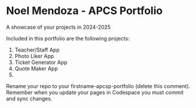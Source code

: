 # Noel Mendoza - APCS Portfolio
A showcase of your projects in 2024-2025

Included in this portfolio are the following projects:

1. Teacher/Staff App
1. Photo Liker App
1. Ticket Generator App
1. Quote Maker App
1. 

Rename your repo to your firstname-apcsp-portfolio (delete this comment).  
Remember when you update your pages in Codespace you must commit and sync changes.
